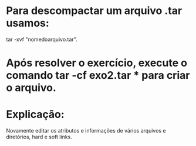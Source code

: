 # Para descompactar um arquivo .tar usamos:

tar -xvf "nomedoarquivo.tar".

# Após resolver o exercício, execute o comando tar -cf exo2.tar * para criar o arquivo.

# Explicação: 

Novamente editar os atributos e informações de vários arquivos e diretórios,
hard e soft links.
